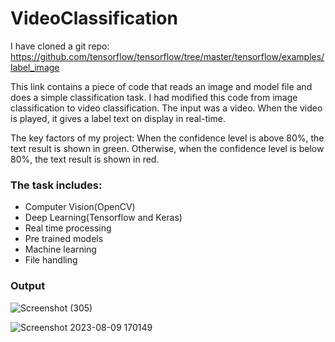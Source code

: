 # VideoClassification

I have cloned a git repo: https://github.com/tensorflow/tensorflow/tree/master/tensorflow/examples/label_image 

This link contains a piece of code that reads an image and model file and does a simple classification task. 
I had modified this code from image classification to video classification. The input was a video. When the video is played, it gives a label text on display in real-time.

The key factors of my project:
When the confidence level is above 80%, the text result is shown in green.
Otherwise, when the confidence level is below 80%, the text result is shown in red.

### The task includes:

- Computer Vision(OpenCV)
- Deep Learning(Tensorflow and Keras)
- Real time processing
- Pre trained models
- Machine learning
- File handling 

### Output

![Screenshot (305)](https://github.com/Kavya-0124/VideoClassification/assets/81321487/6031bcc2-8a6f-478e-9cd2-f0a48d744983)


![Screenshot 2023-08-09 170149](https://github.com/Kavya-0124/VideoClassification/assets/81321487/1b04cef0-9e62-4a7e-b693-6820d7191155)

